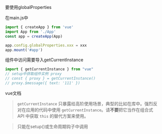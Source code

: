 要使用globalProperties

在main.js中

```js
import { createApp } from 'vue'
import App from './App'
const app = createApp(App)

app.config.globalProperties.xxx = xxx
app.mount('#app')
```

组件中访问需要导入getCurrentInstance

```js
import { getCurrentInstance } from "vue"
// setup中获取组件实例 proxy
// const { proxy } = getCurrentInstance()
// proxy.$message({ text: '111' })
```

vue文档

> `getCurrentInstance` 只暴露给高阶使用场景，典型的比如在库中。强烈反对在应用的代码中使用 `getCurrentInstance`。请**不要**把它当作在组合式 API 中获取 `this` 的替代方案来使用。

> 只能在setup()或生命周期钩子中调用
